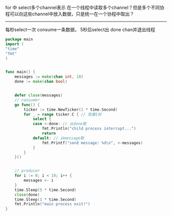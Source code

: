 

for 中 select多个channel表示 在一个线程中读取多个channel？但是多个不同协程可以向这些channel中放入数据，只是统一在一个协程中取出？

--- 
每秒select一次 consume一条数据， 5秒后select出 done chan并退出线程
```go
package main
import (
"time"
"fmt"
)


func main() {
    messages := make(chan int, 10)
    done := make(chan bool)


    defer close(messages)
    // consumer
    go func() {
        ticker := time.NewTicker(1 * time.Second)
        for _ = range ticker.C { // 阻塞1秒
            select {
            case <-done: // 从done取
                fmt.Println("child process interrupt...")
                return
            default: // 从message取
                fmt.Printf("send message: %d\n", <-messages)
            }
        }
    }()


    // producer
    for i := 0; i < 10; i++ {
        messages <- i
    }
    time.Sleep(5 * time.Second)
    close(done)
    time.Sleep(1 * time.Second)
    fmt.Println("main process exit!")
}
```
